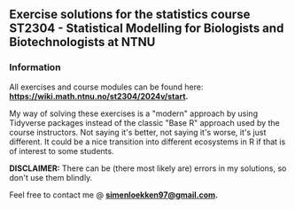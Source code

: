 ## Exercise solutions for the statistics course **ST2304 - Statistical Modelling for Biologists and Biotechnologists at NTNU**

### Information

All exercises and course modules can be found here: **https://wiki.math.ntnu.no/st2304/2024v/start.**

My way of solving these exercises is a "modern" approach by using Tidyverse packages instead of the classic "Base R" approach used by the course instructors. Not saying it's better, not saying it's worse, it's just different. It could be a nice transition into different ecosystems in R if that is of interest to some students.

**DISCLAIMER:** There can be (there most likely are) errors in my solutions, so don't use them blindly.

Feel free to contact me @ **simenloekken97@gmail.com.**